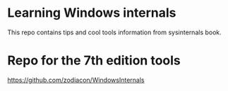 # Learning Windows internals
This repo contains tips and cool tools information from sysinternals book.

# Repo for the 7th edition tools
https://github.com/zodiacon/WindowsInternals
